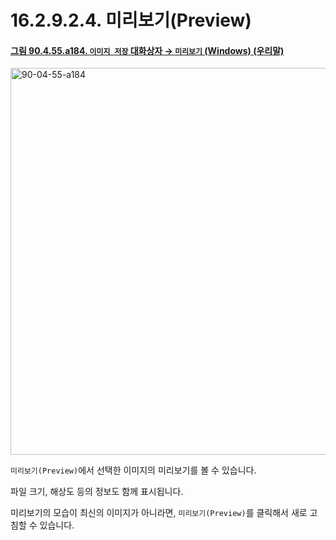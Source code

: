 # 16.2.9.2.4. 미리보기(Preview)

<a id="90-04-55-a184"></a>

#### [그림 90.4.55.a184. `이미지 저장` 대화상자 → `미리보기` (Windows) (우리말)](./90-04-0055-save_image.md#90-04-55-a184)
<img width="707" height="619" alt="90-04-55-a184" src="https://github.com/user-attachments/assets/da526225-1b31-42dd-b3c2-4fa13ef9887e" />

`미리보기(Preview)`에서 선택한 이미지의 미리보기를 볼 수 있습니다.

파일 크기, 해상도 등의 정보도 함께 표시됩니다.

미리보기의 모습이 최신의 이미지가 아니라면, `미리보기(Preview)`를 클릭해서 새로 고침할 수 있습니다.